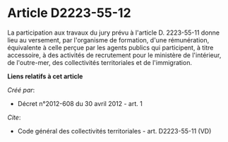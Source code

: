 # Article D2223-55-12

La participation aux travaux du jury prévu à l'article D. 2223-55-11 donne lieu au versement, par l'organisme de formation,
d'une rémunération, équivalente à celle perçue par les agents publics qui participent, à titre accessoire, à des activités de
recrutement pour le ministère de l'intérieur, de l'outre-mer, des collectivités territoriales et de l'immigration.

**Liens relatifs à cet article**

_Créé par_:

  - Décret n°2012-608 du 30 avril 2012 - art. 1

_Cite_:

  - Code général des collectivités territoriales - art. D2223-55-11 (VD)

